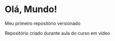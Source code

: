 # Olá, Mundo!
 Meu primeiro repositório versionado

 Repositório criado durante aula do curso em vídeo